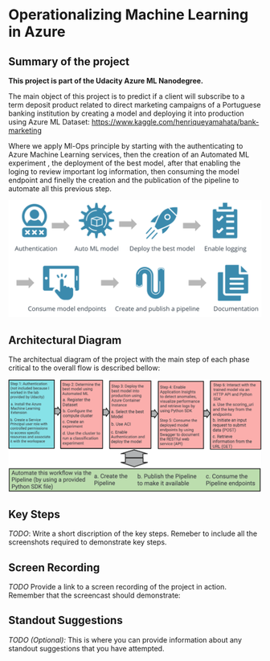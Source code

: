 # Operationalizing Machine Learning in Azure

## Summary of the project

**This project is part of the Udacity Azure ML Nanodegree.**

The main object of this project is to predict if a client will subscribe to a term deposit product related to direct marketing campaigns of a Portuguese banking institution by creating a model and deploying it into production using Azure ML
Dataset: https://www.kaggle.com/henriqueyamahata/bank-marketing 

Where we apply Ml-Ops principle by starting  with the authenticating to Azure Machine Learning services, then the creation of an Automated ML experiment , the deployment of the best model, after that enabling the loging to review important log information, then consuming the model endpoint and finelly the creation and the publication of the pipeline to automate all this previous step.

![projectdiagrame](Main-step-project.png "projectdiagrame")

## Architectural Diagram
The architectual diagram of the project with the main step of each phase critical to the overall flow is described bellow:

![architector](architector.png "architector")


## Key Steps
*TODO*: Write a short discription of the key steps. Remeber to include all the screenshots required to demonstrate key steps. 

## Screen Recording
*TODO* Provide a link to a screen recording of the project in action. Remember that the screencast should demonstrate:

## Standout Suggestions
*TODO (Optional):* This is where you can provide information about any standout suggestions that you have attempted.
